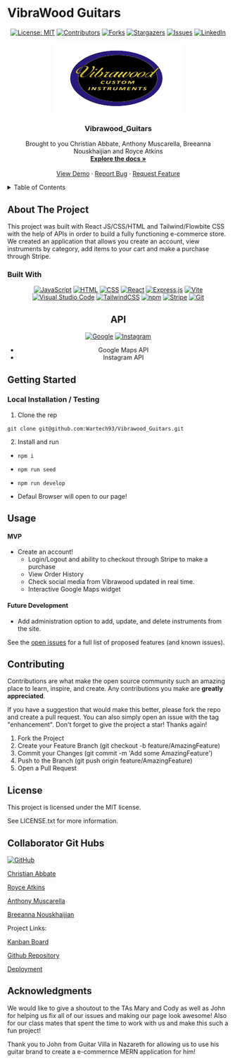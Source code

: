 # VibraWood Guitars
<div align="center">

  <!-- Add badges using the following format: -->
  <!-- ![Name](urlToShieldHere)(urlToGithubHere) -->

[![License: MIT](https://img.shields.io/badge/License-MIT-yellow.svg)](https://opensource.org/licenses/MIT)
[![Contributors](https://img.shields.io/github/contributors/Wartech93/Vibrawood_Guitars.svg?style=plastic&logo=appveyor)](https://github.com/Wartech93/Vibrawood_Guitars/graphs/contributors)
[![Forks](https://img.shields.io/github/forks/Wartech93/Vibrawood_Guitars.svg?style=plastic&logo=appveyor)](https://github.com/Wartech93/Vibrawood_Guitars/network/members)
[![Stargazers](https://img.shields.io/github/stars/Wartech93/Vibrawood_Guitars.svg?style=plastic&logo=appveyor)](https://github.com/Wartech93/Vibrawood_Guitars/stargazers)
[![Issues](https://img.shields.io/github/issues/Wartech93/Vibrawood_Guitars.svg?style=plastic&logo=appveyor)](https://github.com/Wartech93/Vibrawood_Guitars/issues)
[![LinkedIn](https://img.shields.io/badge/-LinkedIn-black.svg?style=plastic&logo=appveyor&logo=linkedin&colorB=555)](https://linkedin.com/in/Wartech93)

</div>

<!-- PROJECT LOGO -->

<div align="center">
  <a href="https://github.com/Wartech93/Vibrawood_Guitars">
    <img src="./client/public/images/logo.png" alt="Logo" width="300" height="160">
  </a>

  <h3 align="center">Vibrawood_Guitars</h3>

  <p align="center">
    Brought to you Christian Abbate, Anthony Muscarella, Breeanna Nouskhaijian and Royce Atkins<br />
    <a href="https://github.com/Wartech93/Vibrawood_Guitars"><strong>Explore the docs »</strong></a>
    <br />
    <br />
    <!-- TODO- add deployed link -->
    <a href="https://github.com/Wartech93/Vibrawood_Guitars">View Demo</a>
    ·
    <a href="https://github.com/Wartech93/Vibrawood_Guitars/issues">Report Bug</a>
    ·
    <a href="https://github.com/Wartech93/Vibrawood_Guitars/issues">Request Feature</a>

  </p>
</div>

<!-- TABLE OF CONTENTS -->
<details>
  <summary>Table of Contents</summary>
  <ol>
    <li>
      <a href="#about-the-project">About The Project</a>
      <ul>
        <li><a href="#built-with">Built With</a></li>
      </ul>
    </li>
    <li>
      <a href="#getting-started">Getting Started</a>
      <ul>
        <li><a href="#installation">Installation</a></li>
      </ul>
    </li>
    <li><a href="#usage">Usage</a></li>
    <li><a href="#contributing">Contributing</a></li>
    <li><a href="#license">License</a></li>
    <li><a href="#contact">Contact</a></li>
    <li><a href="#acknowledgments">Acknowledgments</a></li>
  </ol>
</details>

<!-- ABOUT THE PROJECT -->

## About The Project

This project was built with React JS/CSS/HTML and Tailwind/Flowbite CSS with the help of APIs in order to build a fully functioning e-commerce store.
We created an application that allows you create an account, view instruments by category, add items to your cart and make a purchase through Stripe.

### Built With

<div align="center">

[![JavaScript](https://img.shields.io/badge/JavaScript-F7DF1E?logo=javascript&logoColor=000)](#)
[![HTML](https://img.shields.io/badge/HTML-%23E34F26.svg?logo=html5&logoColor=white)](#)
[![CSS](https://img.shields.io/badge/CSS-1572B6?logo=css3&logoColor=fff)](#)
[![React](https://img.shields.io/badge/React-%2320232a.svg?logo=react&logoColor=%2361DAFB)](#)
[![Express.js](https://img.shields.io/badge/Express.js-%23404d59.svg?logo=express&logoColor=%2361DAFB)](#)
[![Vite](https://img.shields.io/badge/Vite-646CFF?logo=vite&logoColor=fff)](#)
[![Visual Studio Code](https://img.shields.io/badge/Visual%20Studio%20Code-0078d7.svg?logo=visual-studio-code&logoColor=white)](#)
[![TailwindCSS](https://img.shields.io/badge/Tailwind%20CSS-%2338B2AC.svg?logo=tailwind-css&logoColor=white)](#)
[![npm](https://img.shields.io/badge/npm-CB3837?logo=npm&logoColor=fff)](#)
[![Stripe](https://img.shields.io/badge/Stripe-5851DD?logo=stripe&logoColor=fff)](#)
[![Git](https://img.shields.io/badge/Git-F05032?logo=git&logoColor=fff)](#)




</div>
<div align="center">

## API
[![Google](https://img.shields.io/badge/Google-4285F4?logo=google&logoColor=white)](#)
[![Instagram](https://img.shields.io/badge/Instagram-%23E4405F.svg?logo=Instagram&logoColor=white)](#)
- Google Maps API
- Instagram API
</div>
<!-- GETTING STARTED -->

## Getting Started

### Local Installation / Testing

1. Clone the rep

```
git clone git@github.com:Wartech93/Vibrawood_Guitars.git
```

2. Install and run


- ``` npm i ```

- ``` npm run seed ```

- ``` npm run develop ```

- Defaul Browser will open to our page!
<!-- USAGE EXAMPLES -->

## Usage

#### MVP

- Create an account!
  - Login/Logout and ability to checkout through Stripe to make a purchase
  - View Order History
  - Check social media from Vibrawood updated in real time.
  - Interactive Google Maps widget
     


#### Future Development

- Add administration option to add, update, and delete instruments from the site.


See the [open issues](https://github.com/Wartech93/Vibrawood_Guitars/issues) for a full list of proposed features (and known issues).

<!-- CONTRIBUTING -->

## Contributing

Contributions are what make the open source community such an amazing place to learn, inspire, and create. Any contributions you make are **greatly appreciated**.

If you have a suggestion that would make this better, please fork the repo and create a pull request. You can also simply open an issue with the tag "enhancement".
Don't forget to give the project a star! Thanks again!

1. Fork the Project
2. Create your Feature Branch (git checkout -b feature/AmazingFeature)
3. Commit your Changes (git commit -m 'Add some AmazingFeature')
4. Push to the Branch (git push origin feature/AmazingFeature)
5. Open a Pull Request

<!-- LICENSE -->

## License

This project is licensed under the MIT license.

See LICENSE.txt for more information.

<!-- CONTACT -->

## Collaborator Git Hubs
[![GitHub](https://img.shields.io/badge/GitHub-%23121011.svg?logo=github&logoColor=white)](#)

[Christian Abbate](https://github.com/Abbate11)


[Royce Atkins](https://github.com/Wartech93) 


[Anthony Muscarella](https://github.com/muscarellaanthony)


[Breeanna Nouskhaijian](https://github.com/BreeNous)

Project Links:

<!-- TODO- add FIGMA board -->

[Kanban Board](https://github.com/users/Wartech93/projects/3)

[Github Repository](https://github.com/Wartech93/Vibrawood_Guitars)

<!-- TODO- add deployment link -->

[Deployment]()

<!-- ACKNOWLEDGMENTS -->

## Acknowledgments

We would like to give a shoutout to the TAs Mary and Cody as well as John for helping us fix all of our issues and making our page look awesome! Also for our class mates that spent the time to work with us and make this such a fun project!

Thank you to John from Guitar Villa in Nazareth for allowing us to use his guitar brand to create a e-commernce MERN application for him! 
